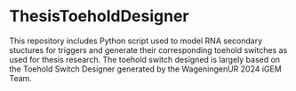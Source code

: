 # ThesisToeholdDesigner
This repository includes Python script used to model RNA secondary stuctures for triggers and generate their corresponding toehold switches as used for thesis research. The toehold switch designed is largely based on the Toehold Switch Designer generated by the WageningenUR 2024 iGEM Team. 
